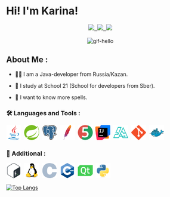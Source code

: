 # Hi! I'm Karina!

<div id="paft" align="center">
    <a href="https://t.me/CuriumAglet">
        <img src="https://img.shields.io/badge/Telegram-2CA5E0?style=for-the-badge&logo=telegram&logoColor=white"/>&nbsp;
    </a>
<a href="mailto:ki225431@gmail.com">
        <img src="https://img.shields.io/badge/Gmail-D14836?style=for-the-badge&logo=gmail&logoColor=white"/>&nbsp;
    </a>
    <a href="https://leetcode.com/u/Aglettt/">
    <img src="https://img.shields.io/badge/LeetCode-FFA116?style=for-the-badge&logo=leetcode&logoColor=black"/>
</a>
</div> 
<div align="center">
<br> <img src="DawnBackdrop.gif" alt="gif-hello" width="1200" /> 
</div>

## About Me :

- :technologist: I am a Java-developer from Russia/Kazan.

- :school: I study at School 21 (School for developers from Sber).

- :star2: I want to know more spells.


### :hammer_and_wrench: Languages and Tools :

<div>
  <img src="https://github.com/devicons/devicon/blob/master/icons/java/java-original.svg" title="Java" alt="Java" width="40" height="40"/>&nbsp;
  <img src="https://github.com/devicons/devicon/blob/master/icons/spring/spring-original.svg" title="Spring Framework" alt="Spring Framework" width="40" height="40"/>&nbsp;
  <img src="https://github.com/devicons/devicon/blob/master/icons/postgresql/postgresql-original.svg" title="PostgreSQL" alt="PostgreSQL" width="40" height="40"/>&nbsp;
  <img src="https://github.com/devicons/devicon/blob/master/icons/apache/apache-original.svg" title="Maven" alt="Maven" width="40" height="40"/>&nbsp;
  <img src="https://github.com/devicons/devicon/blob/master/icons/junit/junit-original.svg" title="Unit Testing" alt="Unit Testing" width="40" height="40"/>&nbsp;
  <img src="https://github.com/devicons/devicon/blob/master/icons/intellij/intellij-original.svg" title="IntelliJ IDEA" alt="IntelliJ IDEA" width="40" height="40"/>&nbsp;
  <img src="https://github.com/devicons/devicon/blob/master/icons/thealgorithms/thealgorithms-original.svg" title="Algorithms" alt="Algorithms" width="40" height="40"/>&nbsp;
    <img src="https://github.com/devicons/devicon/blob/master/icons/git/git-original.svg" title="Git" alt="Git" width="40" height="40"/>&nbsp;
  <img src="https://github.com/devicons/devicon/blob/master/icons/docker/docker-original.svg" title="Docker" alt="Docker" width="40" height="40"/>&nbsp;
</div>

### :jigsaw:  Additional :

<div>

  <img src="https://github.com/devicons/devicon/blob/master/icons/bash/bash-original.svg" title="Bash" alt="Bash" width="40" height="40"/>&nbsp;
  <img src="https://github.com/devicons/devicon/blob/master/icons/linux/linux-original.svg" title="Unix" alt="Unix" width="40" height="40"/>&nbsp;
  <img src="https://github.com/devicons/devicon/blob/master/icons/c/c-original.svg" title="C" alt="C" width="40" height="40"/>&nbsp;
  <img src="https://github.com/devicons/devicon/blob/master/icons/cplusplus/cplusplus-original.svg" title="C++" alt="C++" width="40" height="40"/>&nbsp;
  <img src="https://github.com/devicons/devicon/blob/master/icons/qt/qt-original.svg" title="Qt" alt="Qt" width="40" height="40"/>&nbsp;
  <img src="https://github.com/devicons/devicon/blob/master/icons/python/python-original.svg" title="Python" alt="Python" width="40" height="40"/>&nbsp;

</div>

        
[![Top Langs](https://github-readme-stats.vercel.app/api/top-langs/?username=Craitbla&layout=compact&theme=vision-friendly-dark)](https://github.com/anuraghazra/github-readme-stats)

    


